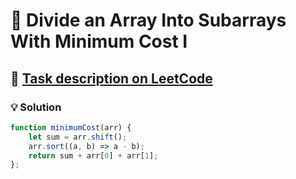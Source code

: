 # 📝 Divide an Array Into Subarrays With Minimum Cost I

## 🔗 [Task description on LeetCode](https://leetcode.com/problems/divide-an-array-into-subarrays-with-minimum-cost-i/description/)

### 💡 Solution

```javascript
function minimumCost(arr) {
    let sum = arr.shift();
    arr.sort((a, b) => a - b);
    return sum + arr[0] + arr[1];
};
```
